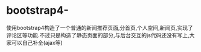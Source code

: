 # bootstrap4-
使用bootstrap4构造了一个普通的新闻推荐页面,分首页,个人空间,新闻页,实现了评论区等功能.不过只是构造了静态页面的部分,与后台交互的js代码还没有写上,大家可以自己补全(ajax等) 
